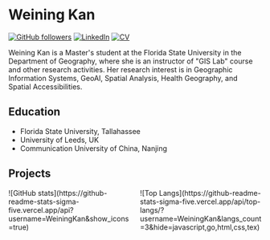 # Weining Kan  

[![GitHub followers](https://img.shields.io/github/followers/WeiningKan?label=Follow&style=social)](https://github.com/your-WeiningKan)
[![LinkedIn](https://img.shields.io/badge/LinkedIn-My%20Profile-blue)](https://www.linkedin.com/in/weiningkan/)
[![CV](https://img.shields.io/badge/My-CV-orange)](https://drive.google.com/file/d/1IW1VzCAJp-DfTo843XOofNexhM60Tmd6/view?usp=sharing)


Weining Kan is a Master's student at the Florida State University in the Department of Geography, where she is an instructor of "GIS Lab" course and other research activities. 
Her research interest is in Geographic Information Systems, GeoAI, Spatial Analysis, Health Geography, and Spatial Accessibilities.

## Education
- Florida State University, Tallahassee
- University of Leeds, UK
- Communication University of China, Nanjing

## Projects

<div style="display: flex; justify-content: space-between;">

  <div style="width: 48%;">
    ![GitHub stats](https://github-readme-stats-sigma-five.vercel.app/api?username=WeiningKan&show_icons=true)
  </div>

  <div style="width: 48%;">
    ![Top Langs](https://github-readme-stats-sigma-five.vercel.app/api/top-langs/?username=WeiningKan&langs_count=3&hide=javascript,go,html,css,tex)
  </div>

</div>


